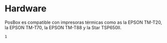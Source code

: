 # Hardware
PosBox es compatible con impresoras térmicas como as la EPSON TM-T20, la EPSON TM-T70, la EPSON TM-T88 y la Star TSP650II.
```
1
```

